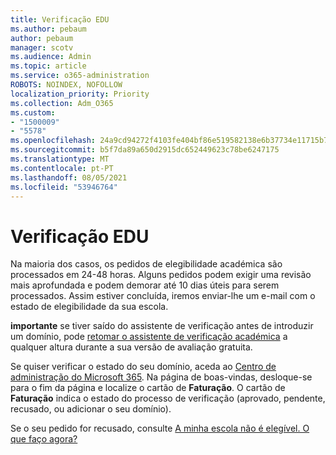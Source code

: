 ```yaml
---
title: Verificação EDU
ms.author: pebaum
author: pebaum
manager: scotv
ms.audience: Admin
ms.topic: article
ms.service: o365-administration
ROBOTS: NOINDEX, NOFOLLOW
localization_priority: Priority
ms.collection: Adm_O365
ms.custom:
- "1500009"
- "5578"
ms.openlocfilehash: 24a9cd94272f4103fe404bf86e519582138e6b37734e11715b72ebcd2de9d5cb
ms.sourcegitcommit: b5f7da89a650d2915dc652449623c78be6247175
ms.translationtype: MT
ms.contentlocale: pt-PT
ms.lasthandoff: 08/05/2021
ms.locfileid: "53946764"
---
```

# <a name="edu-verification"></a>Verificação EDU

Na maioria dos casos, os pedidos de elegibilidade académica são processados em 24-48 horas. Alguns pedidos podem exigir uma revisão mais aprofundada e podem demorar até 10 dias úteis para serem processados. Assim estiver concluída, iremos enviar-lhe um e-mail com o estado de elegibilidade da sua escola.

**importante** se tiver saído do assistente de verificação antes de introduzir um domínio, pode [retomar o assistente de verificação académica](https://go.microsoft.com/fwlink/p/?linkid=2135255) a qualquer altura durante a sua versão de avaliação gratuita.

Se quiser verificar o estado do seu domínio, aceda ao [Centro de administração do Microsoft 365](https://go.microsoft.com/fwlink/p/?linkid=2024339). Na página de boas-vindas, desloque-se para o fim da página e localize o cartão de **Faturação**. O cartão de **Faturação** indica o estado do processo de verificação (aprovado, pendente, recusado, ou adicionar o seu domínio).

Se o seu pedido for recusado, consulte [A minha escola não é elegível. O que faço agora?](https://docs.microsoft.com/microsoft-365/commerce/subscriptions/verify-academic-eligibility#my-school-isnt-eligible-what-do-i-do-now)
